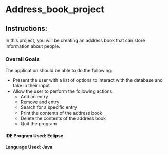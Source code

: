 # Address_book_project

## Instructions:

In this project, you will be creating an address book that can store information about people.

### Overall Goals
The application should be able to do the following:

 - Present the user with a list of options to interact with the database and take in their input
 - Allow the user to perform the following actions:
	 - Add an entry
	 - Remove and entry
	 - Search for a specific entry
	 - Print the contents of the address book
	 - Delete the contents of the address book
	 - Quit the program

#### IDE Program Used: Eclipse

#### Language Used: Java
